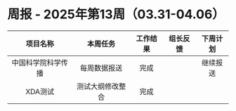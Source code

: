 
# 周报 - 2025年第13周（03.31-04.06）


|   项目名称    |   本周任务   | 工作结果 | 组长反馈 | 下周计划 |
| :-------: | :------: | :--: | :--: | :--: |
| 中国科学院科学传播 |  每周数据报送  |  完成  |      | 继续报送 |
|   XDA测试   | 测试大纲修改整合 |  完成  |      |      |







